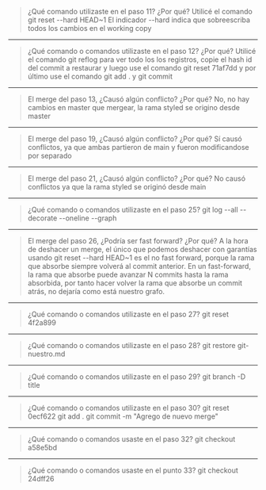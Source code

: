 > ¿Qué comando utilizaste en el paso 11? ¿Por qué?
Utilicé el comando git reset --hard HEAD~1
El indicador --hard indica que sobreescriba todos los cambios en el working copy

-------

> ¿Qué comando o comandos utilizaste en el paso 12? ¿Por qué?
Utilicé el comando git reflog para ver todo los los registros, copie el hash id del commit a restaurar y luego use el comando git reset 71af7dd 
y por último use el comando git add . y git commit

-------

> El merge del paso 13, ¿Causó algún conflicto? ¿Por qué? 
No, no hay cambios en master que mergear, la rama styled se origino desde master

-------

> El merge del paso 19, ¿Causó algún conflicto? ¿Por qué?
Sí causó conflictos, ya que ambas partieron de main y fueron modificandose por separado

-------

> El merge del paso 21, ¿Causó algún conflicto? ¿Por qué?
No causó conflictos ya que la rama styled se originó desde main

-------

> ¿Qué comando o comandos utilizaste en el paso 25?
git log --all --decorate --oneline --graph

-------

> El merge del paso 26, ¿Podría ser fast forward? ¿Por qué?
A la hora de deshacer un merge, el único que podemos deshacer con garantías usando git reset --hard HEAD~1 es el no fast forward, porque la rama que absorbe siempre volverá al commit anterior. En un fast-forward, la rama que absorbe puede avanzar N commits hasta la rama absorbida, por tanto hacer volver la rama que absorbe un commit atrás, no dejaría como está nuestro grafo.

-------

> ¿Qué comando o comandos utilizaste en el paso 27?
git reset 4f2a899

-------

> ¿Qué comando o comandos utilizaste en el paso 28?
git restore git-nuestro.md

-------

> ¿Qué comando o comandos utilizaste en el paso 29?
git branch -D title

-------

> ¿Qué comando o comandos utilizaste en el paso 30?
git reset 0ecf622
git add .
git commit -m "Agrego de nuevo merge"

-------

> ¿Qué comando o comandos usaste en el paso 32?
git checkout a58e5bd

-------

> ¿Qué comando o comandos usaste en el punto 33? 
git checkout 24dff26

